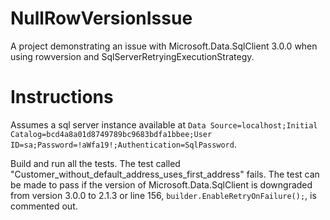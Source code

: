 # NullRowVersionIssue

A project demonstrating an issue with Microsoft.Data.SqlClient 3.0.0 when using rowversion and SqlServerRetryingExecutionStrategy.

# Instructions

Assumes a sql server instance available at `Data Source=localhost;Initial Catalog=bcd4a8a01d8749789bc9683bdfa1bbee;User ID=sa;Password=!aWfa19!;Authentication=SqlPassword`.

Build and run all the tests. The test called "Customer_without_default_address_uses_first_address" fails. 
The test can be made to pass if the version of Microsoft.Data.SqlClient is downgraded from version 3.0.0 to 2.1.3 or line 156, `builder.EnableRetryOnFailure();`,
is commented out.

